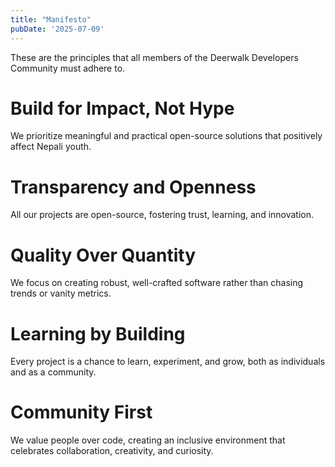 ```yaml
---
title: "Manifesto"
pubDate: '2025-07-09'
---
```


These are the principles that all members of the Deerwalk Developers Community must adhere to.

# Build for Impact, Not Hype
We prioritize meaningful and practical open-source solutions that positively affect Nepali youth.
# Transparency and Openness
All our projects are open-source, fostering trust, learning, and innovation.
# Quality Over Quantity
We focus on creating robust, well-crafted software rather than chasing trends or vanity metrics.
# Learning by Building
Every project is a chance to learn, experiment, and grow, both as individuals and as a community.
# Community First
We value people over code, creating an inclusive environment that celebrates collaboration, creativity, and curiosity.
